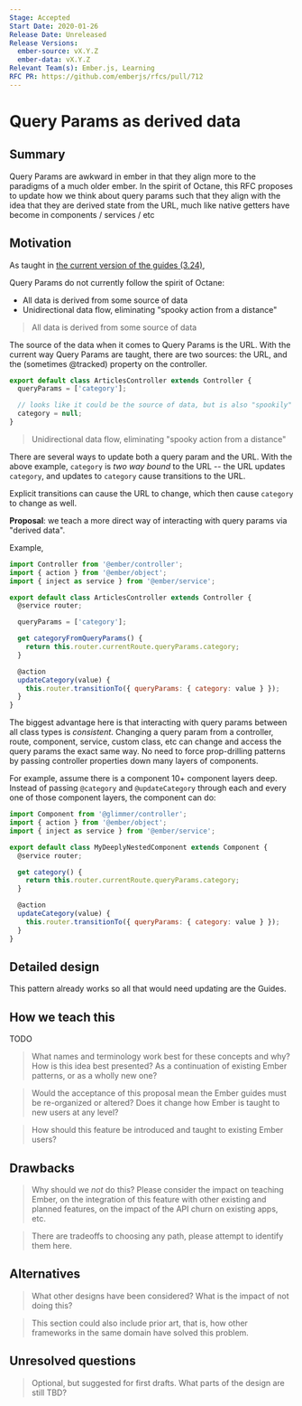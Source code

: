 ```yaml
---
Stage: Accepted
Start Date: 2020-01-26
Release Date: Unreleased
Release Versions:
  ember-source: vX.Y.Z
  ember-data: vX.Y.Z
Relevant Team(s): Ember.js, Learning
RFC PR: https://github.com/emberjs/rfcs/pull/712
---
```


<!---
Directions for above:

Stage: Leave as is
Start Date: Fill in with today's date, YYYY-MM-DD
Release Date: Leave as is
Release Versions: Leave as is
Relevant Team(s): Fill this in with the [team(s)](README.md#relevant-teams) to which this RFC applies
RFC PR: Fill this in with the URL for the Proposal RFC PR
-->

# Query Params as derived data

## Summary

Query Params are awkward in ember in that they align more to the paradigms of a much older
ember. In the spirit of Octane, this RFC proposes to update how we think about query params
such that they align with the idea that they are derived state from the URL, much like
native getters have become in components / services / etc

## Motivation

As taught in [the current version of the guides (3.24)](https://guides.emberjs.com/v3.24.0/routing/query-params/),

Query Params do not currently follow the spirit of Octane:
 - All data is derived from some source of data
 - Unidirectional data flow, eliminating "spooky action from a distance"

> All data is derived from some source of data

The source of the data when it comes to Query Params is the URL. With the current way
Query Params are taught, there are two sources: the URL, and the (sometimes @tracked) property
on the controller.

```js
export default class ArticlesController extends Controller {
  queryParams = ['category'];

  // looks like it could be the source of data, but is also "spookily" overwritten during transitions
  category = null;
}
```

> Unidirectional data flow, eliminating "spooky action from a distance"

There are several ways to update both a query param and the URL.
With the above example, `category` is _two way bound_ to the URL -- the URL updates `category`,
and updates to `category` cause transitions to the URL.

Explicit transitions can cause the URL to change, which then cause `category` to change as well.


**Proposal**: we teach a more direct way of interacting with query params via "derived data".

Example,

```js
import Controller from '@ember/controller';
import { action } from '@ember/object';
import { inject as service } from '@ember/service';

export default class ArticlesController extends Controller {
  @service router;

  queryParams = ['category'];

  get categoryFromQueryParams() {
    return this.router.currentRoute.queryParams.category;
  }

  @action
  updateCategory(value) {
    this.router.transitionTo({ queryParams: { category: value } });
  }
}
```

The biggest advantage here is that interacting with query params between all class types
is _consistent_. Changing a query param from a controller, route, component, service, custom class, etc
can change and access the query params the exact same way. No need to force prop-drilling patterns
by passing controller properties down many layers of components.

For example, assume there is a component 10+ component layers deep. Instead of passing `@category` and
`@updateCategory` through each and every one of those component layers, the component can do:

```js
import Component from '@glimmer/controller';
import { action } from '@ember/object';
import { inject as service } from '@ember/service';

export default class MyDeeplyNestedComponent extends Component {
  @service router;

  get category() {
    return this.router.currentRoute.queryParams.category;
  }

  @action
  updateCategory(value) {
    this.router.transitionTo({ queryParams: { category: value } });
  }
}
```


## Detailed design

This pattern already works so all that would need updating are the Guides.

## How we teach this

TODO

> What names and terminology work best for these concepts and why? How is this
idea best presented? As a continuation of existing Ember patterns, or as a
wholly new one?

> Would the acceptance of this proposal mean the Ember guides must be
re-organized or altered? Does it change how Ember is taught to new users
at any level?

> How should this feature be introduced and taught to existing Ember
users?

## Drawbacks

> Why should we *not* do this? Please consider the impact on teaching Ember,
on the integration of this feature with other existing and planned features,
on the impact of the API churn on existing apps, etc.

> There are tradeoffs to choosing any path, please attempt to identify them here.

## Alternatives

> What other designs have been considered? What is the impact of not doing this?

> This section could also include prior art, that is, how other frameworks in the same domain have solved this problem.

## Unresolved questions

> Optional, but suggested for first drafts. What parts of the design are still
TBD?
